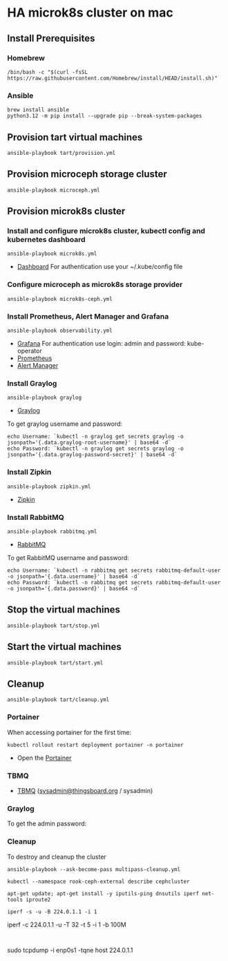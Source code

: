 # HA microk8s cluster on mac

## Install Prerequisites

### Homebrew

```
/bin/bash -c "$(curl -fsSL https://raw.githubusercontent.com/Homebrew/install/HEAD/install.sh)"
```

### Ansible

```
brew install ansible
python3.12 -m pip install --upgrade pip --break-system-packages
```

## Provision tart virtual machines

```
ansible-playbook tart/provision.yml
```
## Provision microceph storage cluster

```
ansible-playbook microceph.yml
```

## Provision microk8s cluster


### Install and configure microk8s cluster, kubectl config and kubernetes dashboard

```
ansible-playbook microk8s.yml
```

* [Dashboard](http://dashboard.local) For authentication use your ~/.kube/config file

### Configure microceph as microk8s storage provider

```
ansible-playbook microk8s-ceph.yml
```

### Install Prometheus, Alert Manager and Grafana

```
ansible-playbook observability.yml
```

* [Grafana](http://grafana.local) For authentication use login: admin and password: kube-operator
* [Prometheus](http://prometheus.local)
* [Alert Manager](http://alertmanager.local)

### Install Graylog

```
ansible-playbook graylog
```

* [Graylog](http://graylog.local)

To get graylog username and password:

 ```
 echo Username: `kubectl -n graylog get secrets graylog -o jsonpath='{.data.graylog-root-username}' | base64 -d`
 echo Password: `kubectl -n graylog get secrets graylog -o jsonpath='{.data.graylog-password-secret}' | base64 -d`
 ```

### Install Zipkin

```
ansible-playbook zipkin.yml
```

* [Zipkin](http://zipkin.local)

### Install RabbitMQ

```
ansible-playbook rabbitmq.yml
```

* [RabbitMQ](http://rabbitmq.local)


To get RabbitMQ username and password:

 ```
 echo Username: `kubectl -n rabbitmq get secrets rabbitmq-default-user -o jsonpath='{.data.username}' | base64 -d`
 echo Password: `kubectl -n rabbitmq get secrets rabbitmq-default-user -o jsonpath='{.data.password}' | base64 -d`
 ```

## Stop the virtual machines

```
ansible-playbook tart/stop.yml
```

## Start the virtual machines

```
ansible-playbook tart/start.yml
```

## Cleanup

```
ansible-playbook tart/cleanup.yml
```

### Portainer

When accessing portainer for the first time:

```
kubectl rollout restart deployment portainer -n portainer
```

* Open the [Portainer](https://portainer.local)

### TBMQ

 * [TBMQ](http://tbmq.local) (sysadmin@thingsboard.org / sysadmin)


 ### Graylog

 To get the admin password:


### Cleanup 

To destroy and cleanup the cluster

```
ansible-playbook --ask-become-pass multipass-cleanup.yml 
```

```
kubectl --namespace rook-ceph-external describe cephcluster
```

```
apt-get update; apt-get install -y iputils-ping dnsutils iperf net-tools iproute2 
```

```
iperf -s -u -B 224.0.1.1 -i 1

```
iperf -c 224.0.1.1 -u -T 32 -t 5 -i 1 -b 100M
```


```
sudo tcpdump -i enp0s1 -tqne host 224.0.1.1
```